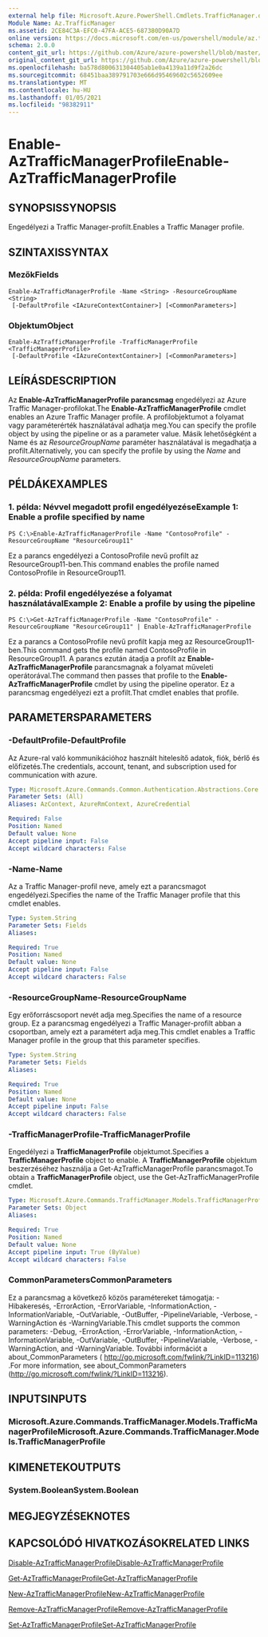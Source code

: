 ```yaml
---
external help file: Microsoft.Azure.PowerShell.Cmdlets.TrafficManager.dll-Help.xml
Module Name: Az.TrafficManager
ms.assetid: 2CE84C3A-EFC0-47FA-ACE5-687380D90A7D
online version: https://docs.microsoft.com/en-us/powershell/module/az.trafficmanager/enable-aztrafficmanagerprofile
schema: 2.0.0
content_git_url: https://github.com/Azure/azure-powershell/blob/master/src/TrafficManager/TrafficManager/help/Enable-AzTrafficManagerProfile.md
original_content_git_url: https://github.com/Azure/azure-powershell/blob/master/src/TrafficManager/TrafficManager/help/Enable-AzTrafficManagerProfile.md
ms.openlocfilehash: ba578d800631304405ab1e0a4139a11d9f2a26dc
ms.sourcegitcommit: 68451baa389791703e666d95469602c5652609ee
ms.translationtype: MT
ms.contentlocale: hu-HU
ms.lasthandoff: 01/05/2021
ms.locfileid: "98382911"
---
```

# <span data-ttu-id="3711f-101">Enable-AzTrafficManagerProfile</span><span class="sxs-lookup"><span data-stu-id="3711f-101">Enable-AzTrafficManagerProfile</span></span>

## <span data-ttu-id="3711f-102">SYNOPSIS</span><span class="sxs-lookup"><span data-stu-id="3711f-102">SYNOPSIS</span></span>
<span data-ttu-id="3711f-103">Engedélyezi a Traffic Manager-profilt.</span><span class="sxs-lookup"><span data-stu-id="3711f-103">Enables a Traffic Manager profile.</span></span>

## <span data-ttu-id="3711f-104">SZINTAXIS</span><span class="sxs-lookup"><span data-stu-id="3711f-104">SYNTAX</span></span>

### <span data-ttu-id="3711f-105">Mezők</span><span class="sxs-lookup"><span data-stu-id="3711f-105">Fields</span></span>
```
Enable-AzTrafficManagerProfile -Name <String> -ResourceGroupName <String>
 [-DefaultProfile <IAzureContextContainer>] [<CommonParameters>]
```

### <span data-ttu-id="3711f-106">Objektum</span><span class="sxs-lookup"><span data-stu-id="3711f-106">Object</span></span>
```
Enable-AzTrafficManagerProfile -TrafficManagerProfile <TrafficManagerProfile>
 [-DefaultProfile <IAzureContextContainer>] [<CommonParameters>]
```

## <span data-ttu-id="3711f-107">LEÍRÁS</span><span class="sxs-lookup"><span data-stu-id="3711f-107">DESCRIPTION</span></span>
<span data-ttu-id="3711f-108">Az **Enable-AzTrafficManagerProfile parancsmag** engedélyezi az Azure Traffic Manager-profilokat.</span><span class="sxs-lookup"><span data-stu-id="3711f-108">The **Enable-AzTrafficManagerProfile** cmdlet enables an Azure Traffic Manager profile.</span></span>
<span data-ttu-id="3711f-109">A profilobjektumot a folyamat vagy paraméterérték használatával adhatja meg.</span><span class="sxs-lookup"><span data-stu-id="3711f-109">You can specify the profile object by using the pipeline or as a parameter value.</span></span>
<span data-ttu-id="3711f-110">Másik lehetőségként a Name és  az *ResourceGroupName* paraméter használatával is megadhatja a profilt.</span><span class="sxs-lookup"><span data-stu-id="3711f-110">Alternatively, you can specify the profile by using the *Name* and *ResourceGroupName* parameters.</span></span>

## <span data-ttu-id="3711f-111">PÉLDÁK</span><span class="sxs-lookup"><span data-stu-id="3711f-111">EXAMPLES</span></span>

### <span data-ttu-id="3711f-112">1. példa: Névvel megadott profil engedélyezése</span><span class="sxs-lookup"><span data-stu-id="3711f-112">Example 1: Enable a profile specified by name</span></span>
```
PS C:\>Enable-AzTrafficManagerProfile -Name "ContosoProfile" -ResourceGroupName "ResourceGroup11"
```

<span data-ttu-id="3711f-113">Ez a parancs engedélyezi a ContosoProfile nevű profilt az ResourceGroup11-ben.</span><span class="sxs-lookup"><span data-stu-id="3711f-113">This command enables the profile named ContosoProfile in ResourceGroup11.</span></span>

### <span data-ttu-id="3711f-114">2. példa: Profil engedélyezése a folyamat használatával</span><span class="sxs-lookup"><span data-stu-id="3711f-114">Example 2: Enable a profile by using the pipeline</span></span>
```
PS C:\>Get-AzTrafficManagerProfile -Name "ContosoProfile" -ResourceGroupName "ResourceGroup11" | Enable-AzTrafficManagerProfile
```

<span data-ttu-id="3711f-115">Ez a parancs a ContosoProfile nevű profilt kapja meg az ResourceGroup11-ben.</span><span class="sxs-lookup"><span data-stu-id="3711f-115">This command gets the profile named ContosoProfile in ResourceGroup11.</span></span>
<span data-ttu-id="3711f-116">A parancs ezután átadja a profilt az **Enable-AzTrafficManagerProfile** parancsmagnak a folyamat műveleti operátorával.</span><span class="sxs-lookup"><span data-stu-id="3711f-116">The command then passes that profile to the **Enable-AzTrafficManagerProfile** cmdlet by using the pipeline operator.</span></span>
<span data-ttu-id="3711f-117">Ez a parancsmag engedélyezi ezt a profilt.</span><span class="sxs-lookup"><span data-stu-id="3711f-117">That cmdlet enables that profile.</span></span>

## <span data-ttu-id="3711f-118">PARAMETERS</span><span class="sxs-lookup"><span data-stu-id="3711f-118">PARAMETERS</span></span>

### <span data-ttu-id="3711f-119">-DefaultProfile</span><span class="sxs-lookup"><span data-stu-id="3711f-119">-DefaultProfile</span></span>
<span data-ttu-id="3711f-120">Az Azure-ral való kommunikációhoz használt hitelesítő adatok, fiók, bérlő és előfizetés.</span><span class="sxs-lookup"><span data-stu-id="3711f-120">The credentials, account, tenant, and subscription used for communication with azure.</span></span>

```yaml
Type: Microsoft.Azure.Commands.Common.Authentication.Abstractions.Core.IAzureContextContainer
Parameter Sets: (All)
Aliases: AzContext, AzureRmContext, AzureCredential

Required: False
Position: Named
Default value: None
Accept pipeline input: False
Accept wildcard characters: False
```

### <span data-ttu-id="3711f-121">-Name</span><span class="sxs-lookup"><span data-stu-id="3711f-121">-Name</span></span>
<span data-ttu-id="3711f-122">Az a Traffic Manager-profil neve, amely ezt a parancsmagot engedélyezi.</span><span class="sxs-lookup"><span data-stu-id="3711f-122">Specifies the name of the Traffic Manager profile that this cmdlet enables.</span></span>

```yaml
Type: System.String
Parameter Sets: Fields
Aliases:

Required: True
Position: Named
Default value: None
Accept pipeline input: False
Accept wildcard characters: False
```

### <span data-ttu-id="3711f-123">-ResourceGroupName</span><span class="sxs-lookup"><span data-stu-id="3711f-123">-ResourceGroupName</span></span>
<span data-ttu-id="3711f-124">Egy erőforráscsoport nevét adja meg.</span><span class="sxs-lookup"><span data-stu-id="3711f-124">Specifies the name of a resource group.</span></span>
<span data-ttu-id="3711f-125">Ez a parancsmag engedélyezi a Traffic Manager-profilt abban a csoportban, amely ezt a paramétert adja meg.</span><span class="sxs-lookup"><span data-stu-id="3711f-125">This cmdlet enables a Traffic Manager profile in the group that this parameter specifies.</span></span>

```yaml
Type: System.String
Parameter Sets: Fields
Aliases:

Required: True
Position: Named
Default value: None
Accept pipeline input: False
Accept wildcard characters: False
```

### <span data-ttu-id="3711f-126">-TrafficManagerProfile</span><span class="sxs-lookup"><span data-stu-id="3711f-126">-TrafficManagerProfile</span></span>
<span data-ttu-id="3711f-127">Engedélyezi a **TrafficManagerProfile** objektumot.</span><span class="sxs-lookup"><span data-stu-id="3711f-127">Specifies a **TrafficManagerProfile** object to enable.</span></span>
<span data-ttu-id="3711f-128">A **TrafficManagerProfile** objektum beszerzéséhez használja a Get-AzTrafficManagerProfile parancsmagot.</span><span class="sxs-lookup"><span data-stu-id="3711f-128">To obtain a **TrafficManagerProfile** object, use the Get-AzTrafficManagerProfile cmdlet.</span></span>

```yaml
Type: Microsoft.Azure.Commands.TrafficManager.Models.TrafficManagerProfile
Parameter Sets: Object
Aliases:

Required: True
Position: Named
Default value: None
Accept pipeline input: True (ByValue)
Accept wildcard characters: False
```

### <span data-ttu-id="3711f-129">CommonParameters</span><span class="sxs-lookup"><span data-stu-id="3711f-129">CommonParameters</span></span>
<span data-ttu-id="3711f-130">Ez a parancsmag a következő közös paramétereket támogatja: -Hibakeresés, -ErrorAction, -ErrorVariable, -InformationAction, -InformationVariable, -OutVariable, -OutBuffer, -PipelineVariable, -Verbose, -WarningAction és -WarningVariable.</span><span class="sxs-lookup"><span data-stu-id="3711f-130">This cmdlet supports the common parameters: -Debug, -ErrorAction, -ErrorVariable, -InformationAction, -InformationVariable, -OutVariable, -OutBuffer, -PipelineVariable, -Verbose, -WarningAction, and -WarningVariable.</span></span> <span data-ttu-id="3711f-131">További információt a about_CommonParameters ( http://go.microsoft.com/fwlink/?LinkID=113216) .</span><span class="sxs-lookup"><span data-stu-id="3711f-131">For more information, see about_CommonParameters (http://go.microsoft.com/fwlink/?LinkID=113216).</span></span>

## <span data-ttu-id="3711f-132">INPUTS</span><span class="sxs-lookup"><span data-stu-id="3711f-132">INPUTS</span></span>

### <span data-ttu-id="3711f-133">Microsoft.Azure.Commands.TrafficManager.Models.TrafficManagerProfile</span><span class="sxs-lookup"><span data-stu-id="3711f-133">Microsoft.Azure.Commands.TrafficManager.Models.TrafficManagerProfile</span></span>

## <span data-ttu-id="3711f-134">KIMENETEK</span><span class="sxs-lookup"><span data-stu-id="3711f-134">OUTPUTS</span></span>

### <span data-ttu-id="3711f-135">System.Boolean</span><span class="sxs-lookup"><span data-stu-id="3711f-135">System.Boolean</span></span>

## <span data-ttu-id="3711f-136">MEGJEGYZÉSEK</span><span class="sxs-lookup"><span data-stu-id="3711f-136">NOTES</span></span>

## <span data-ttu-id="3711f-137">KAPCSOLÓDÓ HIVATKOZÁSOK</span><span class="sxs-lookup"><span data-stu-id="3711f-137">RELATED LINKS</span></span>

[<span data-ttu-id="3711f-138">Disable-AzTrafficManagerProfile</span><span class="sxs-lookup"><span data-stu-id="3711f-138">Disable-AzTrafficManagerProfile</span></span>](./Disable-AzTrafficManagerProfile.md)

[<span data-ttu-id="3711f-139">Get-AzTrafficManagerProfile</span><span class="sxs-lookup"><span data-stu-id="3711f-139">Get-AzTrafficManagerProfile</span></span>](./Get-AzTrafficManagerProfile.md)

[<span data-ttu-id="3711f-140">New-AzTrafficManagerProfile</span><span class="sxs-lookup"><span data-stu-id="3711f-140">New-AzTrafficManagerProfile</span></span>](./New-AzTrafficManagerProfile.md)

[<span data-ttu-id="3711f-141">Remove-AzTrafficManagerProfile</span><span class="sxs-lookup"><span data-stu-id="3711f-141">Remove-AzTrafficManagerProfile</span></span>](./Remove-AzTrafficManagerProfile.md)

[<span data-ttu-id="3711f-142">Set-AzTrafficManagerProfile</span><span class="sxs-lookup"><span data-stu-id="3711f-142">Set-AzTrafficManagerProfile</span></span>](./Set-AzTrafficManagerProfile.md)


